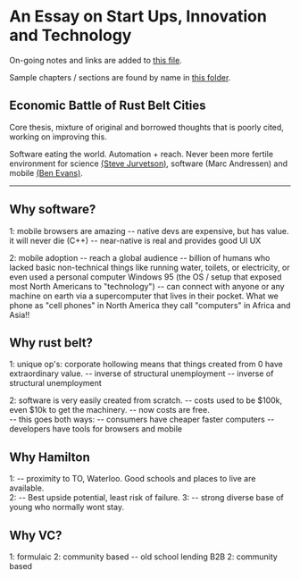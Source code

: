 # An Essay on Start Ups, Innovation and Technology

On-going notes and links are added to [this file][3].

Sample chapters / sections are found by name in [this folder][4].

## Economic Battle of Rust Belt Cities 

Core thesis, mixture of original and borrowed thoughts that is poorly cited, working on improving this. 

Software eating the world.  Automation + reach.  Never been more fertile environment for science [(Steve Jurvetson)][2], software (Marc Andressen) and mobile [(Ben Evans)][1].

-------------------
## Why software?
1: mobile browsers are amazing
  -- native devs are expensive, but has value.  it will never die (C++)
  -- near-native is real and provides good UI UX

2: mobile adoption
  -- reach a global audience 
  -- billion of humans who lacked basic non-technical things like running water, toilets, or electricity, or even used a personal computer Windows 95 (the OS / setup that exposed most North Americans to "technology") -- can connect with anyone or any machine on earth via a supercomputer that lives in their pocket.  What we phone as "cell phones" in North America they call "computers" in Africa and Asia!!

## Why rust belt?
1: unique op's: corporate hollowing means that things created from 0 have extraordinary value. 
  -- inverse of structural unemployment 
  -- inverse of structural unemployment 
  
2: software is very easily created from scratch.
  -- costs used to be $100k, even $10k to get the machinery.
  -- now costs are free.  
  -- this goes both ways: 
      -- consumers have cheaper faster computers
      -- developers have tools for browsers and mobile

## Why Hamilton
1: -- proximity to TO, Waterloo.  Good schools and places to live are available.  
2: -- Best upside potential, least risk of failure.
3: -- strong diverse base of young who normally wont stay.

## Why VC?
1: formulaic 
2: community based
  -- old school lending B2B
2: community based

[1]: http://ben-evans.com/benedictevans/2014/10/28/presentation-mobile-is-eating-the-world
[2]: https://www.youtube.com/watch?v=IPgyb6euISs
[3]: https://github.com/DeBraid/ham-innov-essay/blob/master/public/links.txt
[4]: https://github.com/DeBraid/ham-innov-essay/tree/master/client/essay